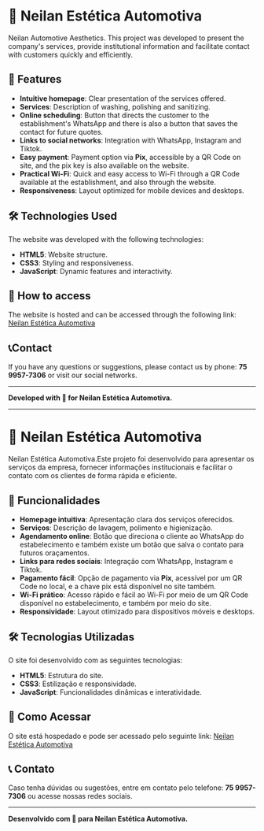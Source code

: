 # 🚗 Neilan Estética Automotiva

Neilan Automotive Aesthetics. This project was developed to present the company's services, provide institutional information and facilitate contact with customers quickly and efficiently.

## 🌟 Features

- **Intuitive homepage**: Clear presentation of the services offered.
- **Services**: Description of washing, polishing and sanitizing.
- **Online scheduling**: Button that directs the customer to the establishment's WhatsApp and there is also a button that saves the contact for future quotes.
- **Links to social networks**: Integration with WhatsApp, Instagram and Tiktok.
- **Easy payment**: Payment option via **Pix**, accessible by a QR Code on site, and the pix key is also available on the website.
- **Practical Wi-Fi**: Quick and easy access to Wi-Fi through a QR Code available at the establishment, and also through the website.
- **Responsiveness**: Layout optimized for mobile devices and desktops.

## 🛠️ Technologies Used

The website was developed with the following technologies:

- **HTML5**: Website structure.
- **CSS3**: Styling and responsiveness.
- **JavaScript**: Dynamic features and interactivity.

## 🚀 How to access

The website is hosted and can be accessed through the following link:
[Neilan Estética Automotiva](https://neilan-estetica.vercel.app/)

## 📞Contact

If you have any questions or suggestions, please contact us by phone: **75 9957-7306** or visit our social networks.

---
**Developed with 💙 for Neilan Estética Automotiva.**

-------------------------------------------------------------------------


# 🚗 Neilan Estética Automotiva

Neilan Estética Automotiva.Este projeto foi desenvolvido para apresentar os serviços da empresa, fornecer informações institucionais e facilitar o contato com os clientes de forma rápida e eficiente.

## 🌟 Funcionalidades

- **Homepage intuitiva**: Apresentação clara dos serviços oferecidos.
- **Serviços**: Descrição de lavagem, polimento e higienização.
- **Agendamento online**: Botão que direciona o cliente ao WhatsApp do estabelecimento e também existe um botão que salva o contato para futuros oraçamentos.
- **Links para redes sociais**: Integração com WhatsApp, Instagram e Tiktok.
- **Pagamento fácil**: Opção de pagamento via **Pix**, acessível por um QR Code no local, e a chave pix está disponível no site também.
- **Wi-Fi prático**: Acesso rápido e fácil ao Wi-Fi por meio de um QR Code disponível no estabelecimento, e também por meio do site.
- **Responsividade**: Layout otimizado para dispositivos móveis e desktops.

## 🛠️ Tecnologias Utilizadas

O site foi desenvolvido com as seguintes tecnologias:

- **HTML5**: Estrutura do site.
- **CSS3**: Estilização e responsividade.
- **JavaScript**: Funcionalidades dinâmicas e interatividade.


## 🚀 Como Acessar

O site está hospedado e pode ser acessado pelo seguinte link:
[Neilan Estética Automotiva](https://neilan-estetica.vercel.app/)

## 📞 Contato

Caso tenha dúvidas ou sugestões, entre em contato pelo telefone: **75 9957-7306** ou acesse nossas redes sociais.

---
**Desenvolvido com 💙 para Neilan Estética Automotiva.**

